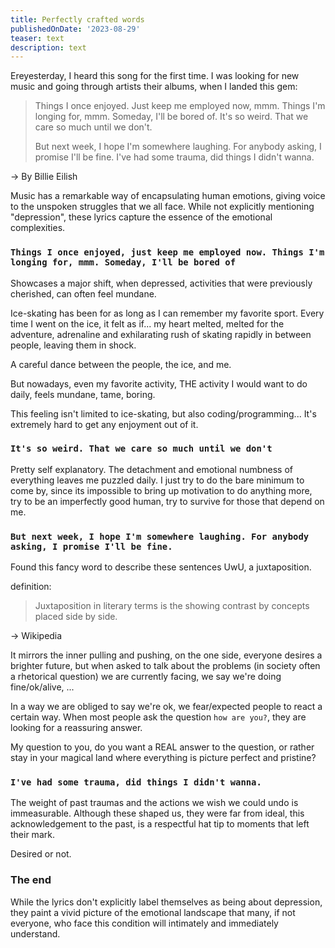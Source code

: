 ```yaml
---
title: Perfectly crafted words
publishedOnDate: '2023-08-29'
teaser: text
description: text
---
```


Ereyesterday, I heard this song for the first time. I was looking for new music and going through artists their albums, when I landed this gem:

> Things I once enjoyed.
> Just keep me employed now, mmm.
> Things I'm longing for, mmm.
> Someday, I'll be bored of.
> It's so weird.
> That we care so much until we don't.
>
> But next week, I hope I'm somewhere laughing.
> For anybody asking, I promise I'll be fine.
> I've had some trauma, did things I didn't wanna.

-> By Billie Eilish

Music has a remarkable way of encapsulating human emotions, giving voice to the unspoken struggles that we all face. While not explicitly mentioning "depression", these lyrics capture the essence of the emotional complexities.

### `Things I once enjoyed, just keep me employed now. Things I'm longing for, mmm. Someday, I'll be bored of`

Showcases a major shift, when depressed, activities that were previously cherished, can often feel mundane.

Ice-skating has been for as long as I can remember my favorite sport. Every time I went on the ice, it felt as if... my heart melted, melted for the adventure, adrenaline and exhilarating rush of skating rapidly in between people, leaving them in shock.

A careful dance between the people, the ice, and me.

But nowadays, even my favorite activity, THE activity I would want to do daily, feels mundane, tame, boring.

This feeling isn't limited to ice-skating, but also coding/programming... It's extremely hard to get any enjoyment out of it.

### `It's so weird. That we care so much until we don't`

Pretty self explanatory. The detachment and emotional numbness of everything leaves me puzzled daily. I just try to do the bare minimum to come by, since its impossible to bring up motivation to do anything more, try to be an imperfectly good human, try to survive for those that depend on me.

### `But next week, I hope I'm somewhere laughing. For anybody asking, I promise I'll be fine.`

Found this fancy word to describe these sentences UwU, a juxtaposition.

definition:

> Juxtaposition in literary terms is the showing contrast by concepts placed side by side.

-> Wikipedia

It mirrors the inner pulling and pushing, on the one side, everyone desires a brighter future, but when asked to talk about the problems (in society often a rhetorical question) we are currently facing, we say we're doing fine/ok/alive, ...

In a way we are obliged to say we're ok, we fear/expected people to react a certain way. When most people ask the question `how are you?`, they are looking for a reassuring answer.

My question to you, do you want a REAL answer to the question, or rather stay in your magical land where everything is picture perfect and pristine?

### `I've had some trauma, did things I didn't wanna.`

The weight of past traumas and the actions we wish we could undo is immeasurable. Although these shaped us, they were far from ideal, this acknowledgement to the past, is a respectful hat tip to moments that left their mark.

Desired or not.

### The end

While the lyrics don't explicitly label themselves as being about depression, they paint a vivid picture of the emotional landscape that many, if not everyone, who face this condition will intimately and immediately understand.
